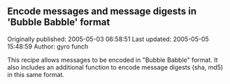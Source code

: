 ## Encode messages and message digests in 'Bubble Babble' format

Originally published: 2005-05-03 06:58:51
Last updated: 2005-05-05 15:48:59
Author: gyro funch

This recipe allows messages to be encoded in "Bubble Babble" format. It also includes an additional function to encode message digests (sha, md5) in this same format.